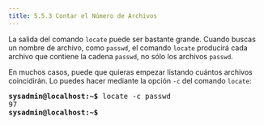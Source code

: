 ```yaml
---
title: 5.5.3 Contar el Número de Archivos
---
```


La salida del comando `locate` puede ser bastante grande. Cuando buscas un nombre de archivo, como `passwd`, el comando `locate` producirá cada archivo que contiene la cadena `passwd`, no sólo los archivos `passwd`.

En muchos casos, puede que quieras empezar listando cuántos archivos coincidirán. Lo puedes hacer mediante la opción `-c` del comando `locate`:

<pre class="content_terminal"><strong><span class="ansi-green">sysadmin@localhost</span>:<span class="ansi-blue">~</span>$</strong> locate -c passwd                           
97                                                               
<strong><span class="ansi-green">sysadmin@localhost</span>:<span class="ansi-blue">~</span>$</strong></pre>
